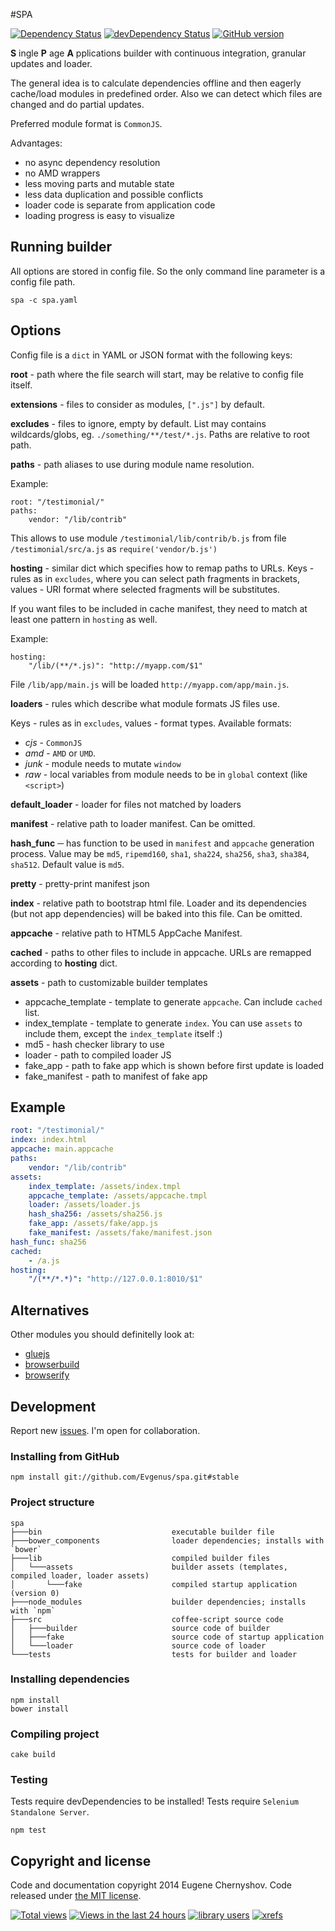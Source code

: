 #SPA

[![Dependency Status](https://david-dm.org/Evgenus/spa.svg)](https://david-dm.org/Evgenus/spa)
[![devDependency Status](https://david-dm.org/Evgenus/spa/dev-status.svg)](https://david-dm.org/Evgenus/spa#info=devDependencies)
[![GitHub version](https://badge.fury.io/gh/Evgenus%2Fspa.svg)](http://badge.fury.io/gh/Evgenus%2Fspa)

**S** ingle **P** age **A** pplications builder with continuous integration, granular updates and loader.

The general idea is to calculate dependencies offline and then eagerly cache/load modules in predefined order.
Also we can detect which files are changed and do partial updates.

Preferred module format is `CommonJS`.

Advantages:

 - no async dependency resolution
 - no AMD wrappers
 - less moving parts and mutable state
 - less data duplication and possible conflicts
 - loader code is separate from application code
 - loading progress is easy to visualize

## Running builder

All options are stored in config file. So the only command line parameter is a config file path.

```
spa -c spa.yaml
```

## Options

Config file is a `dict` in YAML or JSON format with the following keys:

**root** - path where the file search will start, may be relative to config file itself.

**extensions** - files to consider as modules, `[".js"]` by default.

**excludes** - files to ignore, empty by default.
List may contains wildcards/globs, eg. `./something/**/test/*.js`. Paths are relative to root path.

**paths** - path aliases to use during module name resolution.

Example:
```
root: "/testimonial/"
paths:
    vendor: "/lib/contrib"
```
This allows to use module `/testimonial/lib/contrib/b.js` from file `/testimonial/src/a.js` as `require('vendor/b.js')`

**hosting** - similar dict which specifies how to remap paths to URLs.
Keys - rules as in `excludes`, where you can select path fragments in brackets,
values - URI format where selected fragments will be substitutes.

If you want files to be included in cache manifest, they need to match at least one pattern in `hosting` as well.

Example:
```
hosting:
    "/lib/(**/*.js)": "http://myapp.com/$1"
```

File `/lib/app/main.js` will be loaded `http://myapp.com/app/main.js`.

**loaders** - rules which describe what module formats JS files use.

Keys - rules as in `excludes`, values - format types. Available formats:
- _cjs_ - `CommonJS`
- _amd_ - `AMD` or `UMD`.
- _junk_ - module needs to mutate `window`
- _raw_ - local variables from module needs to be in `global` context (like `<script>`)

**default_loader** - loader for files not matched by loaders

**manifest** - relative path to loader manifest. Can be omitted.

**hash_func** ─ has function to be used in `manifest` and `appcache` generation process. Value may be `md5`, `ripemd160`, `sha1`, `sha224`, `sha256`, `sha3`, `sha384`, `sha512`. Default value is `md5`.

**pretty** - pretty-print manifest json

**index** - relative path to bootstrap html file. Loader and its dependencies (but not app dependencies) will be baked into this file. Can be omitted.

**appcache** - relative path to HTML5 AppCache Manifest. 

**cached** - paths to other files to include in appcache. URLs are remapped according to **hosting** dict.

**assets** - path to customizable builder templates

- appcache_template - template to generate `appcache`. Can include `cached` list.
- index_template - template to generate `index`. You can use `assets` to include them, except the `index_template` itself :)
- md5 - hash checker library to use
- loader - path to compiled loader JS
- fake_app - path to fake app which is shown before first update is loaded
- fake_manifest - path to manifest of fake app

## Example

```yaml
root: "/testimonial/"
index: index.html
appcache: main.appcache
paths:
    vendor: "/lib/contrib"
assets:
    index_template: /assets/index.tmpl
    appcache_template: /assets/appcache.tmpl
    loader: /assets/loader.js
    hash_sha256: /assets/sha256.js
    fake_app: /assets/fake/app.js
    fake_manifest: /assets/fake/manifest.json
hash_func: sha256
cached:
    - /a.js
hosting:
    "/(**/*.*)": "http://127.0.0.1:8010/$1"
```

## Alternatives

Other modules you should definitelly look at:

 * [gluejs](http://mixu.net/gluejs/)
 * [browserbuild](https://github.com/learnboost/browserbuild/)
 * [browserify](http://browserify.org/)

## Development

Report new [issues](https://github.com/Evgenus/spa/issues). I'm open for collaboration.

### Installing from GitHub

```
npm install git://github.com/Evgenus/spa.git#stable
```

### Project structure

```
spa
├───bin                             executable builder file
├───bower_components                loader dependencies; installs with `bower`
├───lib                             compiled builder files
│   └───assets                      builder assets (templates, compiled loader, loader assets)
│       └───fake                    compiled startup application (version 0)
├───node_modules                    builder dependencies; installs with `npm`
├───src                             coffee-script source code
│   ├───builder                     source code of builder
│   ├───fake                        source code of startup application
│   └───loader                      source code of loader
└───tests                           tests for builder and loader
```

### Installing dependencies

```
npm install
bower install
```

### Compiling project

```
cake build
```

### Testing 

Tests require devDependencies to be installed! Tests require `Selenium Standalone Server`.

```
npm test
```

## Copyright and license

Code and documentation copyright 2014 Eugene Chernyshov. Code released under [the MIT license](LICENSE).

[![Total views](https://sourcegraph.com/api/repos/github.com/Evgenus/spa/counters/views.png)](https://sourcegraph.com/github.com/Evgenus/spa)
[![Views in the last 24 hours](https://sourcegraph.com/api/repos/github.com/Evgenus/spa/counters/views-24h.png)](https://sourcegraph.com/github.com/Evgenus/spa)
[![library users](https://sourcegraph.com/api/repos/github.com/Evgenus/spa/badges/library-users.png)](https://sourcegraph.com/github.com/Evgenus/spa)
[![xrefs](https://sourcegraph.com/api/repos/github.com/Evgenus/spa/badges/xrefs.png)](https://sourcegraph.com/github.com/Evgenus/spa)